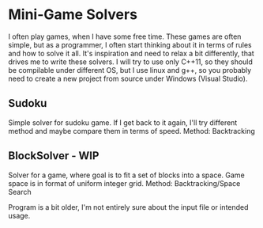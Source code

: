 # Mini-Game Solvers


I often play games, when I have some free time. These games are often simple, but as a programmer, I often start thinking about it in terms of rules and how to solve it all. It's inspiration and need to relax a bit differently, that drives me to write these solvers.
I will try to use only C++11, so they should be compilable under different OS, but I use linux and g++, so you probably need to create a new project from source under Windows (Visual Studio).


## Sudoku

Simple solver for sudoku game. If I get back to it again, I'll try different method and maybe compare them in terms of speed.
Method: Backtracking

## BlockSolver - WIP

Solver for a game, where goal is to fit a set of blocks into a space. Game space is in format of uniform integer grid.
Method: Backtracking/Space Search

Program is a bit older, I'm not entirely sure about the input file or intended usage.
